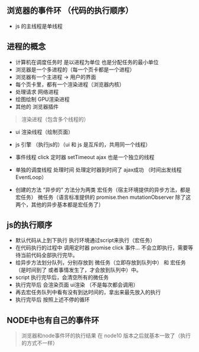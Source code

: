 ## 浏览器的事件环 （代码的执行顺序）

- js 的主线程是单线程

## 进程的概念
- 计算机在调度任务时 是以进程为单位 也是分配任务的最小单位
- 浏览器是一个多进程的（每一个页卡都是一个进程）
- 浏览器有一个主进程 -> 用户的界面
- 每个页卡里，都有一个渲染进程（浏览器内核）
- 处理请求 网络进程
- 绘图绘制 GPU渲染进程
- 其他的 浏览器插件

> 渲染进程（包含多个线程的） 
- ui 渲染线程（绘制页面）
- js 引擎 （执行js的）（ui 和 js 是互斥的，共用同一个线程）
- 事件线程 click 定时器 setTimeout ajax 也是一个独立的线程
- 单独的调度线程 处理时间 处理定时器到时间了 ajax成功 （时间出发线程 EventLoop）

- 创建的方法 “异步的” 方法分为两类 宏任务（宿主环境提供的异步方法，都是宏任务） 微任务（语言标准提供的 promise.then   mutationObserver 除了这两个，其他的异步基本都是宏任务了）

## js的执行顺序
- 默认代码从上到下执行 执行环境通过script来执行（宏任务）
- 在代码执行的过程中 调用定时器 promise click 事件... 不会立即执行，需要等待当前代码全部执行完毕。
- 给异步方法划分队列，分别存放到 微任务（立即存放到队列中） 和 宏任务（是时间到了 或者事情发生了，才会放到队列中）中。
- script 执行完毕后，会清空所有的微任务
- 执行完毕后 会渲染页面 ui渲染 （不是每次都会调用）
- 再去宏任务队列中看有没有到达时间的，拿出来最先放入的执行
- 执行完毕后 按照上述不停的循环


## NODE中也有自己的事件环


> 浏览器和node事件环的执行结果 在 node10 版本之后就基本一致了（执行的方式不一样）